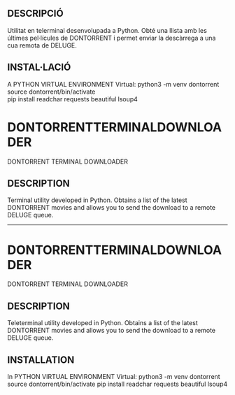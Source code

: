 DESCRIPCIÓ
------------

Utilitat en telerminal desenvolupada a Python.   Obté una llista amb les últimes pel·lícules de DONTORRENT i permet enviar la descàrrega a una cua remota de DELUGE.

INSTAL·LACIÓ
------------

A PYTHON VIRTUAL ENVIRONMENT Virtual:
python3 -m venv dontorrent
source dontorrent/bin/activate  
pip install readchar requests beautiful lsoup4

# DONTORRENTTERMINALDOWNLOADER

DONTORRENT TERMINAL DOWNLOADER

DESCRIPTION
------------

Terminal utility developed in Python. Obtains a list of the latest DONTORRENT movies and allows you to send the download to a remote DELUGE queue.

___________________________________________________________________________________________________________________________________________________

# DONTORRENTTERMINALDOWNLOADER

DONTORRENT TERMINAL DOWNLOADER


DESCRIPTION
------------

Teleterminal utility developed in Python. Obtains a list of the latest DONTORRENT movies and allows you to send the download to a remote DELUGE queue.

INSTALLATION
------------

In PYTHON VIRTUAL ENVIRONMENT Virtual:
python3 -m venv dontorrent
source dontorrent/bin/activate
pip install readchar requests beautiful lsoup4

